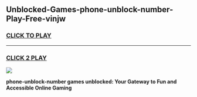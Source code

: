 
## Unblocked-Games-phone-unblock-number-Play-Free-vinjw
<h3>
<a href="https://premium76.site?title=phone-unblock-number&ref=23A">CLICK TO PLAY</a></h3>
<hr>

<h3>
<a href="https://premium76.site?title=phone-unblock-number&ref=23A">CLICK 2 PLAY</a>
  
</h3>

<a href="https://premium76.site?title=phone-unblock-number&ref=23A"><img src="https://clearcache.store/games.png"></a>


**phone-unblock-number games unblocked: Your Gateway to Fun and Accessible Online Gaming**

